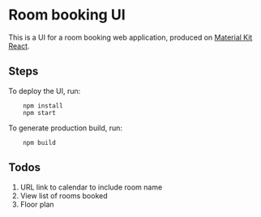 # Room booking UI

This is a UI for a room booking web application, produced on [Material Kit React](https://demos.creative-tim.com/material-kit-react/#/?ref=mkr-readme). 

## Steps
To deploy the UI, run:
```
    npm install
    npm start
```
To generate production build, run:
```
    npm build
```
## Todos

1. URL link to calendar to include room name
2. View list of rooms booked
3. Floor plan